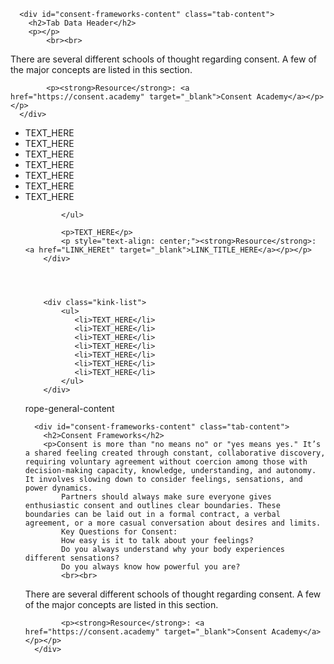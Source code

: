       <div id="consent-frameworks-content" class="tab-content">
        <h2>Tab Data Header</h2>
        <p></p>
            <br><br>

            
There are several different schools of thought regarding consent. A few of the major concepts are listed in this section.

            <p><strong>Resource</strong>: <a href="https://consent.academy" target="_blank">Consent Academy</a></p></p>
      </div>




<div class="kink-list">
            <ul>
               <li>TEXT_HERE</li>
               <li>TEXT_HERE</li>
               <li>TEXT_HERE</li>
               <li>TEXT_HERE</li>
               <li>TEXT_HERE</li>
               <li>TEXT_HERE</li>
               <li>TEXT_HERE</li>

            </ul>

            <p>TEXT_HERE</p>
            <p style="text-align: center;"><strong>Resource</strong>: <a href="LINK_HEREt" target="_blank">LINK_TITLE_HERE</a></p></p>
        </div>




        <div class="kink-list">
            <ul>
               <li>TEXT_HERE</li>
               <li>TEXT_HERE</li>
               <li>TEXT_HERE</li>
               <li>TEXT_HERE</li>
               <li>TEXT_HERE</li>
               <li>TEXT_HERE</li>
               <li>TEXT_HERE</li>
            </ul>
        </div>




        


rope-general-content



      <div id="consent-frameworks-content" class="tab-content">
        <h2>Consent Frameworks</h2>
        <p>Consent is more than "no means no" or "yes means yes." It’s a shared feeling created through constant, collaborative discovery, requiring voluntary agreement without coercion among those with decision-making capacity, knowledge, understanding, and autonomy. It involves slowing down to consider feelings, sensations, and power dynamics.
            Partners should always make sure everyone gives enthusiastic consent and outlines clear boundaries. These boundaries can be laid out in a formal contract, a verbal agreement, or a more casual conversation about desires and limits. 
            Key Questions for Consent:
            How easy is it to talk about your feelings?
            Do you always understand why your body experiences different sensations?
            Do you always know how powerful you are?
            <br><br>

            
There are several different schools of thought regarding consent. A few of the major concepts are listed in this section.

            <p><strong>Resource</strong>: <a href="https://consent.academy" target="_blank">Consent Academy</a></p></p>
      </div>